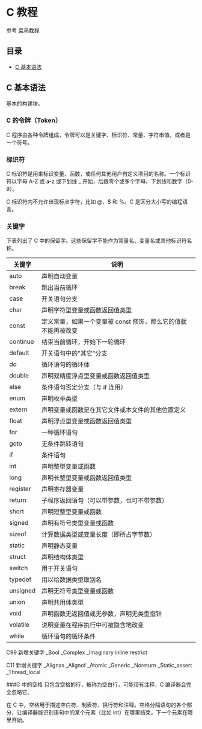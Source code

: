 # C 教程

参考
[菜鸟教程](https://www.runoob.com/cprogramming/c-basic-syntax.html)

## 目录
- [C 基本语法](#c-基本语法)

## C 基本语法

基本的构建块。

### C 的令牌（Token）
C 程序由各种令牌组成，令牌可以是关键字、标识符、常量、字符串值，或者是一个符号。

### 标识符
C 标识符是用来标识变量、函数，或任何其他用户自定义项目的名称。一个标识符以字母 A-Z 或 a-z 或下划线 _ 开始，后跟零个或多个字母、下划线和数字（0-9）。

C 标识符内不允许出现标点字符，比如 @、$ 和 %。C 是区分大小写的编程语言。

### 关键字
下表列出了 C 中的保留字。这些保留字不能作为常量名、变量名或其他标识符名称。

关键字|说明
-|-
auto|声明自动变量
break|跳出当前循环
case|开关语句分支
char|声明字符型变量或函数返回值类型
const|定义常量，如果一个变量被 const 修饰，那么它的值就不能再被改变
continue|结束当前循环，开始下一轮循环
default|开关语句中的"其它"分支
do|循环语句的循环体
double|声明双精度浮点型变量或函数返回值类型
else|条件语句否定分支（与 if 连用）
enum|声明枚举类型
extern|声明变量或函数是在其它文件或本文件的其他位置定义
float|声明浮点型变量或函数返回值类型
for|一种循环语句
goto|无条件跳转语句
if|条件语句
int|声明整型变量或函数
long|声明长整型变量或函数返回值类型
register|声明寄存器变量
return|子程序返回语句（可以带参数，也可不带参数）
short|声明短整型变量或函数
signed|声明有符号类型变量或函数
sizeof|计算数据类型或变量长度（即所占字节数）
static|声明静态变量
struct|声明结构体类型
switch|用于开关语句
typedef|用以给数据类型取别名
unsigned|声明无符号类型变量或函数
union|声明共用体类型
void|声明函数无返回值或无参数，声明无类型指针
volatile|说明变量在程序执行中可被隐含地改变
while|循环语句的循环条件

C99 新增关键字
_Bool	_Complex	_Imaginary	inline	restrict

C11 新增关键字
_Alignas	_Alignof	_Atomic	_Generic	_Noreturn
_Static_assert	_Thread_local	 	 	 

###C 中的空格
只包含空格的行，被称为空白行，可能带有注释，C 编译器会完全忽略它。

在 C 中，空格用于描述空白符、制表符、换行符和注释。空格分隔语句的各个部分，让编译器能识别语句中的某个元素（比如 int）在哪里结束，下一个元素在哪里开始。
